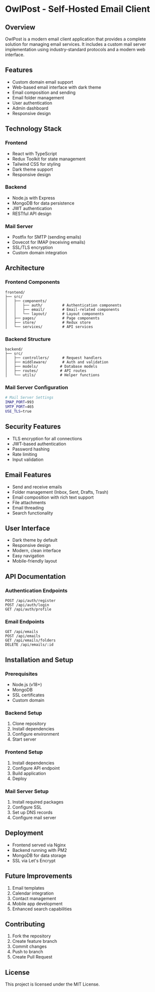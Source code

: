 # OwlPost - Self-Hosted Email Client

## Overview
OwlPost is a modern email client application that provides a complete solution for managing email services. It includes a custom mail server implementation using industry-standard protocols and a modern web interface.

## Features
- Custom domain email support
- Web-based email interface with dark theme
- Email composition and sending
- Email folder management
- User authentication
- Admin dashboard
- Responsive design

## Technology Stack
### Frontend
- React with TypeScript
- Redux Toolkit for state management
- Tailwind CSS for styling
- Dark theme support
- Responsive design

### Backend
- Node.js with Express
- MongoDB for data persistence
- JWT authentication
- RESTful API design

### Mail Server
- Postfix for SMTP (sending emails)
- Dovecot for IMAP (receiving emails)
- SSL/TLS encryption
- Custom domain integration

## Architecture

### Frontend Components
```
frontend/
├── src/
│   ├── components/
│   │   ├── auth/         # Authentication components
│   │   ├── email/        # Email-related components
│   │   └── layout/       # Layout components
│   ├── pages/            # Page components
│   ├── store/            # Redux store
│   └── services/         # API services
```

### Backend Structure
```
backend/
├── src/
│   ├── controllers/      # Request handlers
│   ├── middleware/       # Auth and validation
│   ├── models/          # Database models
│   ├── routes/          # API routes
│   └── utils/           # Helper functions
```

### Mail Server Configuration
```bash
# Mail Server Settings
IMAP_PORT=993
SMTP_PORT=465
USE_TLS=true
```

## Security Features
- TLS encryption for all connections
- JWT-based authentication
- Password hashing
- Rate limiting
- Input validation

## Email Features
- Send and receive emails
- Folder management (Inbox, Sent, Drafts, Trash)
- Email composition with rich text support
- File attachments
- Email threading
- Search functionality

## User Interface
- Dark theme by default
- Responsive design
- Modern, clean interface
- Easy navigation
- Mobile-friendly layout

## API Documentation

### Authentication Endpoints
```
POST /api/auth/register
POST /api/auth/login
GET /api/auth/profile
```

### Email Endpoints
```
GET /api/emails
POST /api/emails
GET /api/emails/folders
DELETE /api/emails/:id
```

## Installation and Setup

### Prerequisites
- Node.js (v18+)
- MongoDB
- SSL certificates
- Custom domain

### Backend Setup
1. Clone repository
2. Install dependencies
3. Configure environment
4. Start server

### Frontend Setup
1. Install dependencies
2. Configure API endpoint
3. Build application
4. Deploy

### Mail Server Setup
1. Install required packages
2. Configure SSL
3. Set up DNS records
4. Configure mail server

## Deployment
- Frontend served via Nginx
- Backend running with PM2
- MongoDB for data storage
- SSL via Let's Encrypt

## Future Improvements
1. Email templates
2. Calendar integration
3. Contact management
4. Mobile app development
5. Enhanced search capabilities

## Contributing
1. Fork the repository
2. Create feature branch
3. Commit changes
4. Push to branch
5. Create Pull Request

## License
This project is licensed under the MIT License.
